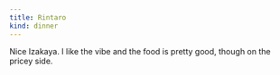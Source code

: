 ```yaml
---
title: Rintaro
kind: dinner
---
```

Nice Izakaya. I like the vibe and the food is pretty good, though on the pricey side.
